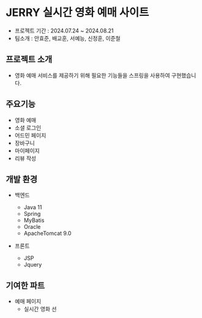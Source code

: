# JERRY 실시간 영화 예매 사이트
- 프로젝트 기간 : 2024.07.24 ~ 2024.08.21
- 팀소개 : 안효준, 배교훈, 서예능, 신정훈, 이준철


## 프로젝트 소개
- 영화 예매 서비스를 제공하기 위해 필요한 기능들을 스프링을 사용하여 구현했습니다.



## 주요기능
- 영화 예매
- 소셜 로그인
- 어드민 페이지
- 장바구니
- 마이페이지
- 리뷰 작성



## 개발 환경
- 백엔드
  - Java 11
  - Spring
  - MyBatis
  - Oracle
  - ApacheTomcat 9.0

- 프론트
  - JSP
  - Jquery

## 기여한 파트
- 예매 페이지
  - 실시간 영화 선
